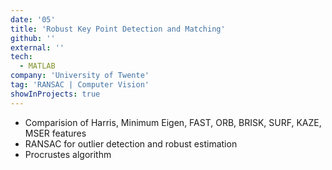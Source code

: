 ```yaml
---
date: '05'
title: 'Robust Key Point Detection and Matching'
github: ''
external: ''
tech:
  - MATLAB
company: 'University of Twente'
tag: 'RANSAC | Computer Vision'
showInProjects: true
---
```


- Comparision of Harris, Minimum Eigen, FAST, ORB, BRISK, SURF, KAZE, MSER features
- RANSAC for outlier detection and robust estimation
- Procrustes algorithm
